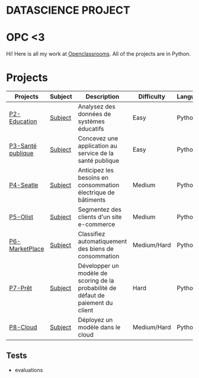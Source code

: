 # DATASCIENCE PROJECT

# OPC <3

Hi! Here is all my work at [Openclassrooms](https://openclassrooms.com/fr/). All of the projects are in Python.

# Projects

| Projects | Subject | Description | Difficulty | Language | 
|--|--|--|--|--|
| [P2-Education](https://github.com/SmadjaPaul/DATASCIENCE-PROJECT/tree/master/OPC_P2_ANALY) | [Subject](https://openclassrooms.com/fr/projects/627/assignment) | Analysez des données de systèmes éducatifs | Easy | Python | 
| [P3-Santé publique](https://github.com/SmadjaPaul/DATASCIENCE-PROJECT/tree/master/OPC_P3_PREPA)  | [Subject](https://openclassrooms.com/fr/projects/628/assignment) |Concevez une application au service de la santé publique | Easy | Python | 
| [P4-Seatle](https://github.com/SmadjaPaul/DATASCIENCE-PROJECT/tree/master/OPC_P4_PREDI)  | [Subject](https://openclassrooms.com/fr/projects/629/assignment)| Anticipez les besoins en consommation électrique de bâtiments | Medium | Python | 
| [P5-Olist](https://github.com/SmadjaPaul/DATASCIENCE-PROJECT/tree/master/OPC_P5_SEGME)  | [Subject](https://openclassrooms.com/fr/paths/164/projects/630/assignment)| Segmentez des clients d'un site e-commerce | Medium | Python |
| [P6-MarketPlace](https://github.com/SmadjaPaul/DATASCIENCE-PROJECT/tree/master/OPC_P6_CLASS)  | [Subject](https://openclassrooms.com/fr/paths/164/projects/631/assignment)| Classifiez automatiquement des biens de consommation | Medium/Hard | Python | 
| [P7-Prêt ](https://github.com/SmadjaPaul/DATASCIENCE-PROJECT/tree/master/OPC_P7_SCORE)  | [Subject](https://openclassrooms.com/fr/paths/164/projects/632/assignment)| Développer un modèle de scoring de la probabilité de défaut de paiement du client | Hard| Python | 
| [P8-Cloud ](https://github.com/SmadjaPaul/DATASCIENCE-PROJECT/tree/master/OPC_P8_CLOUD)  | [Subject](https://openclassrooms.com/fr/paths/164/projects/633/assignment)| Déployez un modèle dans le cloud | Medium/Hard| Python | 




## Tests
- evaluations
